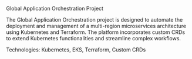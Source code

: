 Global Application Orchestration Project

The Global Application Orchestration project is designed to automate the deployment and management of a multi-region microservices architecture using Kubernetes and Terraform. The platform incorporates custom CRDs to extend Kubernetes functionalities and streamline complex workflows. 

Technologies: Kubernetes, EKS, Terraform, Custom CRDs